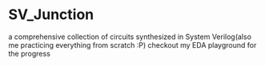 # SV_Junction
a comprehensive collection of circuits synthesized in System Verilog(also me practicing everything from scratch :P)
checkout my EDA playground for the progress
